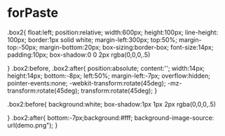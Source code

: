 # forPaste
.box2{
float:left;
position:relative;
width:600px;
height:100px;
line-height: 100px;
border:1px solid white;
margin-left:300px; top:50%;
margin-top:-50px;
margin-bottom:20px;
box-sizing:border-box;
font-size:14px;
padding:10px;
box-shadow:0 0 2px rgba(0,0,0,.5)

}
.box2:before,
.box2:after{
position:absolute;
content:'';
width:14px;
height:14px;
bottom:-8px;
left:50%;
margin-left:-7px;
overflow:hidden;
pointer-events:none;
-webkit-transform:rotate(45deg);
-mz-transform:rotate(45deg);
transform:rotate(45deg);
}

.box2:before{
background:white;
box-shadow:1px 1px 2px rgba(0,0,0,.5)
 
 
}
.box2:after{
bottom:-7px;background:#fff;
background-image-source: url(demo.png");
}
